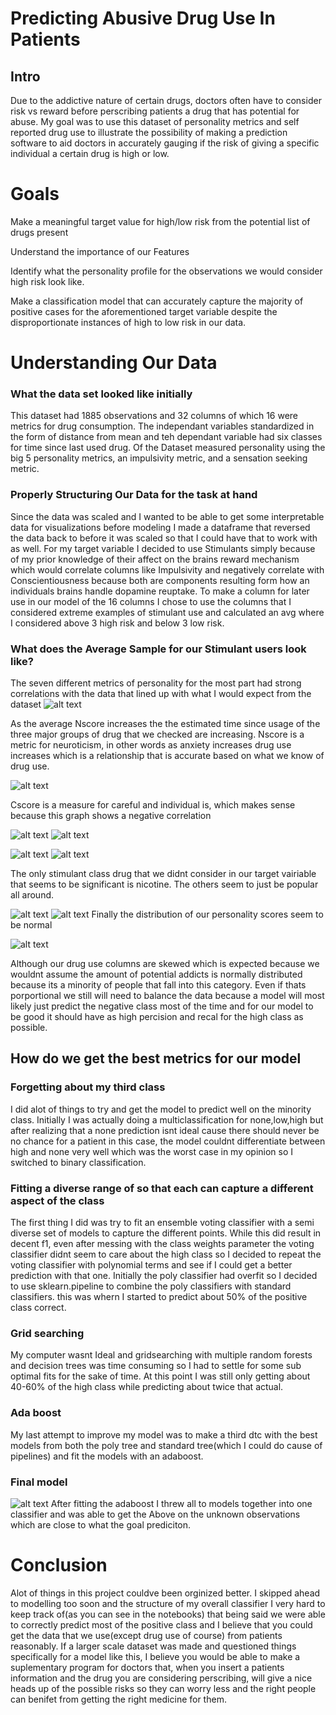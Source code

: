 # Predicting Abusive Drug Use In Patients

## Intro

Due to the addictive nature of certain drugs, doctors often have to consider risk vs 
reward before perscribing patients a drug that has potential for abuse. My goal was to use 
this dataset of personality metrics and self reported drug use to illustrate the 
possibility of making a prediction software to aid doctors in accurately gauging if the risk of giving a 
specific individual a certain drug is high or low.

# Goals
Make a meaningful target value for high/low risk from the potential list of drugs present

Understand the importance of our Features

Identify what the personality profile for the observations we would consider high risk look like.

Make a classification model that can accurately capture the majority of positive cases for the 
aforementioned target variable despite the disproportionate instances of high to low risk in our data.

# Understanding Our Data

### What the data set looked like initially
This dataset had 1885 observations and 32 columns of which 16 were metrics for drug consumption.
The independant variables standardized in the form of distance from mean and teh dependant variable had six classes for
time since last used drug. Of the Dataset measured personality using the big 5 personality metrics, an impulsivity metric,
and a sensation seeking metric.

### Properly Structuring Our Data for the task at hand
Since the data was scaled and I wanted to be able to get some interpretable data for visualizations before modeling 
I made a dataframe that reversed the data back to before it was scaled so that I could have that to work with as well.
For my target variable I decided to use Stimulants simply because of my prior knowledge of their affect on the
brains reward mechanism which would correlate columns like Impulsivity and negatively correlate with Conscientiousness
because both are components resulting form how an individuals brains handle dopamine reuptake. To make a column 
for later use in our model of the 16 columns I chose to use the columns that I considered extreme examples of stimulant use
and calculated an avg where I considered above 3 high risk and below 3 low risk.

### What does the Average Sample for our Stimulant users look like?

The seven different metrics of personality for the most part had strong correlations with the data that lined up with what I would expect from the dataset 
![alt text](https://github.com/AmirMEdris/PredictingDrugUse/blob/master/DrugUseByHowAnxious.png)

As the average Nscore increases the the estimated time since usage of the three major groups of drug that we checked are increasing. Nscore is a metric for neuroticism, in other words as anxiety increases drug use increases which is a relationship that is accurate based on what we know of drug use.

![alt text](https://github.com/AmirMEdris/PredictingDrugUse/blob/master/DrugUseByHowCarefulYouAre.png)

Cscore is a measure for careful and individual is, which makes sense because this graph shows a negative correlation

![alt text](https://github.com/AmirMEdris/PredictingDrugUse/blob/master/DrugUseByHowExtravertedYouAre.png)
![alt text](https://github.com/AmirMEdris/PredictingDrugUse/blob/master/DrugUseByHowCooperativeYouAre.png)

![alt text](https://github.com/AmirMEdris/PredictingDrugUse/blob/master/DrugUseByHowOpenToNewExperiencesYouAre.png)
![alt text](https://github.com/AmirMEdris/PredictingDrugUse/blob/master/LesserStimulantUsageByStimulant.png)

The only stimulant class drug that we didnt consider in our target vairiable that seems to be significant is nicotine. The others seem to just be popular all around.

![alt text](https://github.com/AmirMEdris/PredictingDrugUse/blob/master/NormalDistPersonalityScoresParams.png)
![alt text](https://github.com/AmirMEdris/PredictingDrugUse/blob/master/ControlParams.png)
Finally the distribution of our personality scores seem to be normal 

![alt text](https://github.com/AmirMEdris/PredictingDrugUse/blob/master/PoissonDistOfDrugUsers.png)

Although our drug use columns are skewed which is expected because we wouldnt assume the amount of potential addicts is normally distributed because its a minority of people that fall into this category. Even if thats porportional we still will need to balance the data because a model will most likely just predict the negative class most of the time and for our model to be good it should have as high percision and recal for the high class as possible.

## How do we get the best metrics for our model

### Forgetting about my third class
I did alot of things to try and get the model to predict well on the minority class. Initially I was actually doing a multiclassification for none,low,high but after realizing that a none prediction isnt ideal cause there should never be no chance for a patient in this case, the model couldnt differentiate between high and none very well which was the worst case in my opinion so I switched to binary classification. 

### Fitting a diverse range of so that each can capture a different aspect of the class

The first thing I did was try to fit an ensemble voting classifier with a semi diverse set of models to capture the different points. While this did result in decent f1, even after messing with the class weights parameter the voting classifier didnt seem to care about the high class so I decided to repeat the voting classifier with polynomial terms and see if I could get a better prediction with that one. Initially the poly classifier had overfit so I decided to use sklearn.pipeline to combine the poly classifiers with standard classifiers. this was whern I started to predict about 50% of the positive class correct. 
### Grid searching
My computer wasnt Ideal and gridsearching with multiple random forests and decision trees was time consuming so I had to settle for some sub optimal fits for the sake of time. At this point I was still only getting about 40-60% of the high class while predicting about twice that actual.
### Ada boost
My last attempt to improve my model was to make a third dtc with the best models from both the poly tree and standard tree(which I could do cause of pipelines) and fit the models with an adaboost.

### Final model

![alt text](https://github.com/AmirMEdris/PredictingDrugUse/blob/master/NormalDistPersonalityScoresParams.png)
After fitting the adaboost I threw all to models together into one classifier and was able to get the Above on the unknown observations which are close to what the goal prediciton.

# Conclusion

Alot of things in this project couldve been orginized better. I skipped ahead to modelling too soon and the structure of my overall classifier I very hard to keep track of(as you can see in the notebooks) that being said
we were able to correctly predict most of the positive class and I believe that you could get the data that we use(except drug use of course) from patients reasonably. If a larger scale dataset was made and questioned things specifically for a model like this, I believe you would be able to make a suplementary program for doctors that, when you insert a patients information and the drug you are considering perscribing, will give a nice heads up of the possible risks so they can worry less and the right people can benifet from getting the right medicine for them.
